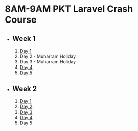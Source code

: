 # 8AM-9AM PKT Laravel Crash Course

- ## Week 1

   1. [Day 1](https://www.facebook.com/iCodeguru/videos/722945929905139)
   2. Day 2 - Muharram Holiday
   3. Day 3 - Muharram Holiday
   4. [Day 4](https://www.facebook.com/iCodeguru/videos/445569331773392)
   5. [Day 5](https://www.facebook.com/iCodeguru/videos/1480358479250346)

- ## Week 2

   1. [Day 1](https://www.facebook.com/iCodeguru/videos/1021250529600062)
   2. [Day 2](https://www.facebook.com/iCodeguru/videos/1017879373296527)
   3. [Day 3](https://www.facebook.com/iCodeguru/videos/453894390820442)
   4. [Day 4](https://www.facebook.com/iCodeguru/videos/2181937862178834)
   5. [Day 5](https://www.facebook.com/iCodeguru/videos/773770721500356)

<!-- - ## Week 

   1. [Day 1]()
   2. [Day 2]()
   3. [Day 3]()
   4. [Day 4]()
   5. [Day 5]() -->